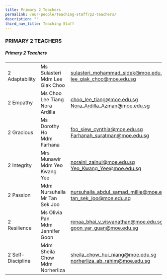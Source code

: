 ```yaml
---
title: Primary 2 Teachers
permalink: /our-people/teaching-staff/p2-teachers/
description: ""
third_nav_title: Teaching Staff
---
```

### PRIMARY 2 TEACHERS

##### Primary 2 Teachers

|  	|  	|  	|
|---	|---	|---	|
| 2 Adaptability 	| Ms Sulasteri<br>Mdm Lee Giak Choo  	| [sulasteri\_mohammad\_sidek@moe.edu.sg](mailto:sulasteri_mohammad_sidek@moe.edu.sg)<br>[lee\_giak\_choo@moe.edu.sg](mailto:lee_giak_choo@moe.edu.sg) 	|
| 2 Empathy 	| Ms Choo Lee Tiang<br>Nora Ardilla 	| [choo\_lee\_tiang@moe.edu.sg](mailto:choo_lee_tiang@moe.edu.sg)   <br>[Nora_Ardilla_Azman@moe.edu.sg](mailto:Nora_Ardilla_Azman@moe.edu.sg)	|
| 2 Gracious 	| Ms Dorothy Ho<br>Mdm Farhana 	| [foo\_siew\_cynthia@moe.edu.sg](mailto:foo_siew_cynthia@moe.edu.sg)<br>[Farhanah\_suratman@moe.edu.sg](mailto:Farhanah_Suratman@moe.edu.sg) 	|
| 2 Integrity 	| Mrs Munawir<br>Mdm Yeo Kwang Yee 	| [noraini\_zainul@moe.edu.sg](mailto:noraini_zainul@moe.edu.sg)  <br>[Yeo\_Kwang\_Yee@moe.edu.sg](mailto:Yeo_Kwang_Yee@moe.edu.sg)	|
| 2 Passion 	| Mdm Nursuhaila<br>Mr Tan Sek Joo 	| [nursuhaila\_abdul\_samad\_millie@moe.edu.sg](mailto:nursuhaila_abdul_samad@moe.edu.sg) <br>[tan\_sek\_joo@moe.edu.sg](mailto:tan_sek_joo@moe.edu.sg)	|
| 2 Resilience 	| Ms Olivia Pan<br>Mdm Jennifer Goon	| [renaa\_bhai\_v\_visvanathan@moe.edu.sg](mailto:renaa_bhai_v_visvanathan@moe.edu.sg)<br>[goon\_yar\_guan@moe.edu.sg](mailto:goon_yar_guan@moe.gov.sg)	|
| 2 Self-Discipline 	| Mdm Sheila Chow<br>Mdm Norherliza| [sheila\_chow\_hui_niang@moe.edu.sg](mailto:sheila_chow_hui_niang@moe.edu.sg) <br>[norherliza\_ab_rahim@moe.edu.sg](mailto:norherliza_ab_rahim@moe.edu.sg)